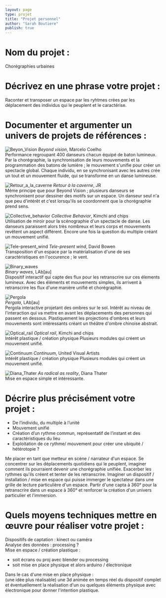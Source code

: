 ```yaml
---
layout: page
type: projet
title: "Projet personnel"
author: "Sarah Boutiere"
publish: true
---
```


# Nom du projet : 

Chorégraphies urbaines

# Décrivez en une phrase votre projet : 

Raconter et transposer un espace par les ryhtmes crées par les déplacement des individus qui le peuplent et le caractérise.

# Documenter et argumenter un univers de projets de références :

![Beyon_Vision](/src/sarah-boutiere/2023/projet_personnel/beyond-vision1.jpg)
*Beyond vision*, Marcelo Coelho<br>
Performance regroupant 400 danseurs chacun équipé de baton lumineux. 
Par la chorégraphie, la synchronisation de leurs mouvements et la programmation des batons de lumière ; le mouvement s'unifie pour créer un spectacle global.
Chaque individu, en se synchronisant avec les autres crée un tout et un mouvement fluide, qui se transforme en un danse lumineuse. 

![Retour_a_la_caverne](/src/sarah-boutiere/2023/projet_personnel/Retour_à_la_caverne.png)
*Retour à la caverne*, JR <br>
Même principe que pour Beyond Vision ; plusieurs danseurs se synchronisent pour dessiner des motifs sur un espace. Un danseur seul n'a que peu d'intérêt et c'est lorsqu'ils se coordonnent que la chorégraphie prend sens. 

![Collective_behavior](/collective_behavior1.jpeg)
*Collective Behavior*, Kimchi and chips <br>
Utilisation de miroir pour la scénographie d'un spectacle de danse. Les danseurs paraissent alors très nombreux et leurs corps et mouvements revêtent un aspect différent. 
Encore une fois la question du multiple créant un mouvement unifié. 

![Tele-present_wind](/src/sarah-boutiere/2023/projet_personnel/telepresent_wind.jpg)
*Tele-present wind*, David Bowen <br>
Transposition d'un espace par la matérialisation d'une de ses caractéristiques en l'occurence ; le vent.

![Binary_waves](/src/sarah-boutiere/2023/projet_personnel/binary_waves3.jpg) <br>
*Binary waves*, LAb[au]<br>
Dispositif interactif qui capte des flux pour les retranscrire sur ces élements lumineux. Avec des éléments et mouvements simples, ils arrivent à retranscrire les flux d'une manière unifié et chorégraphié. 

![Pergola](/src/sarah-boutiere/2023/projet_personnel/Pergola_labau.png) <br>
*Pergola*, LAb[au]<br>
Pergola interactive projetant des ombres sur le sol. Intérêt au niveau de l'interaction qui va mettre en avant les déplacements des personnes qui passent en dessous. Plastiquement les projections d'ombres et leurs mouvements sont intéressants créant un théâtre d'ombre chinoise abstrait. 

![Optical_rail](/src/sarah-boutiere/2023/projet_personnel/opticalrail_taeyoung3.jpg)
*Optical rail*, Kimchi and chips <br>
Intérêt plastique / création physique
Plusieurs modules qui créent un mouvement unifié. 

![Continuum](/src/sarah-boutiere/2023/projet_personnel/Continuum_HIGH_005.jpg)
*Continuum*, United Visual Artists <br>
Intérêt plastique / création physique
Plusieurs modules qui créent un mouvement unifié. 

![Diana_Thater](/src/sarah-boutiere/2023/projet_personnel/ICA_THATER_V30.jpg)
*As radical as reality*, Diana Thater <br>
Mise en espace simple et intéressante. 


# Décrire plus précisément votre projet :
- De l’individu, du multiple à l’unité 
- Mouvement unifié
- Création d’un rythme commun, représentatif de l’instant et des caractéristiques du lieu
- Exploitation de ce rythme/ mouvement pour créer une ubiquité / hétérotopie ?

Me placer en tant que metteur en scène / narrateur d'un espace. Se concentrer sur les déplacements quotidiens qui le peuplent, imaginer comment ils pourraient devenir une chorégraphie unifiée. Exacerber les rythmes qu'ils créent et tenter de les retranscrire. Imaginer un dispositif / installation / mise en espace qui puisse immerger le spectateur dans une grille de lecture particulière d'un espace.
Partir d'une capta à 360° pour la retranscrire dans un espace à 360° et renforcer la création d'un univers particulier et l'immersion. 



# Quels moyens techniques mettre en œuvre pour réaliser votre projet :
Dispositifs de captation : kinect ou caméra <br>
Analyse des données : processing ? <br>
Mise en espace / création plastique : 
- soit écrans ou proj avec blender ou processing
- soit mise en place physique et alors arduino / électronique 

Dans le cas d'une mise en place physique : <br>
(une idée plus réalisable) une 3d animée en temps réel du dispositif complet et éventuellement la réalisation d'un ou quelques éléments physique avec électronique pour donner l'intention plastique. 